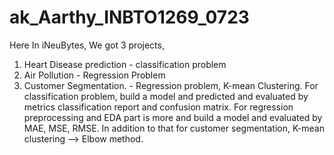# ak_Aarthy_INBTO1269_0723
Here In iNeuBytes, We got 3 projects,
1. Heart Disease prediction - classification problem
2. Air Pollution - Regression Problem
3. Customer Segmentation. - Regression problem, K-mean Clustering.
   For classification problem, build a model and predicted and evaluated by metrics classification report and confusion matrix.
   For regression preprocessing and EDA part is more and build a model and evaluated by MAE, MSE, RMSE. In addition to that for customer segmentation, K-mean clustering --> Elbow method.

